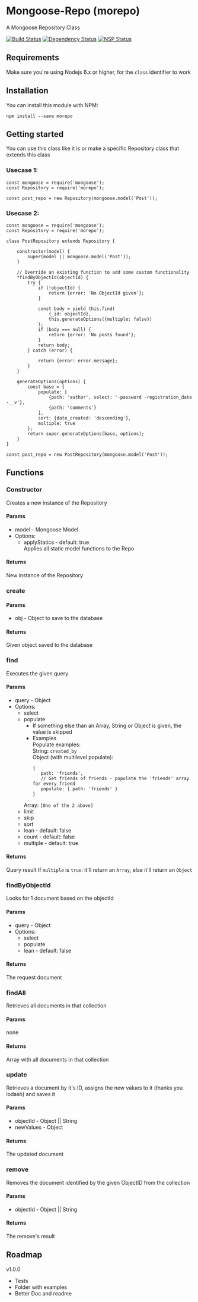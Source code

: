 # Mongoose-Repo (morepo)
A Mongoose Repository Class

[![Build Status](https://travis-ci.org/Geexteam/mongoose-repo.svg?branch=master)](https://travis-ci.org/Geexteam/mongoose-repo)
[![Dependency Status](https://gemnasium.com/badges/github.com/Geexteam/mongoose-repo.svg)](https://gemnasium.com/github.com/Geexteam/mongoose-repo)
[![NSP Status](https://nodesecurity.io/orgs/geex-team/projects/124c6964-bd3c-4b82-ae9b-633df613c8bb/badge)](https://nodesecurity.io/orgs/geex-team/projects/124c6964-bd3c-4b82-ae9b-633df613c8bb)


## Requirements ##
Make sure you're using Nodejs 6.x or higher, for the `class` identifier to work


## Installation ##

You can install this module with NPM:

    npm install --save morepo

## Getting started ##
You can use this class like it is or make a specific Repository class that extends this class

### Usecase 1: ###
```ES6
const mongoose = require('mongoose');
const Repository = require('morepo');

const post_repo = new Repository(mongoose.model('Post'));
```

### Usecase 2: ###
```ES6
const mongoose = require('mongoose');
const Repository = require('morepo');

class PostRepository extends Repository {

    constructor(model) {
        super(model || mongoose.model('Post'));
    }
    
    // Override an existing function to add some custom functionality
    *findByObjectId(objectId) {
        try {
            if (!objectId) {
                return {error: 'No ObjectId given'};
            }
    
            const body = yield this.find(
                {_id: objectId},
                this.generateOptions({multiple: false})
            );
            if (body === null) {
                return {error: 'No posts found'};
            }
            return body;
        } catch (error) {
    
            return {error: error.message};
        }
    }
    
    generateOptions(options) {
        const base = {
            populate: [
                {path: 'author', select: '-password -registration_date -__v'},
                {path: 'comments'}
            ],
            sort: {date_created: 'descending'},
            multiple: true
        };
        return super.generateOptions(base, options);
    }
}

const post_repo = new PostRepository(mongoose.model('Post'));
```

## Functions ##
### Constructor ###
Creates a new instance of the Repository

#### Params ####
- model - Mongoose Model
- Options:
  - applyStatics - default: true  
    Applies all static model functions to the Repo
    
#### Returns ####
New instance of the Repository

### create ###
#### Params ####
- obj - Object to save to the database

#### Returns ####
Given object saved to the database

### find ###
Executes the given query

#### Params ####
- query - Object
- Options:
  - select
  - populate
    - If something else than an Array, String or Object is given, the value is skipped
    - Examples  
     Populate examples:  
     String: `created_by`  
     Object (with multilevel populate):  
         ```JS
         {
            path: 'friends',
            // Get friends of friends - populate the 'friends' array for every friend
            populate: { path: 'friends' }
         }
         ```
     Array: `[One of the 2 above]`
  - limit
  - skip
  - sort
  - lean - default: false
  - count - default: false
  - multiple - default: true  

#### Returns ####
Query result
If `multiple` is `true`: it'll return an `Array`, else it'll return an `Object`

### findByObjectId ###
Looks for 1 document based on the objectId

#### Params ####
- query - Object
- Options:
  - select
  - populate
  - lean - default: false  

#### Returns ####
The request document

### findAll ###
Retrieves all documents in that collection

#### Params ####
none

#### Returns ####
Array with all documents in that collection

### update ###
Retrieves a document by it's ID, assigns the new values to it (thanks you lodash) and saves it

#### Params ####
- objectId - Object || String
- newValues - Object

#### Returns ####
The updated document

### remove ###
Removes the document identified by the given ObjectID from the collection

#### Params ####
- objectId - Object || String

#### Returns ####
The remove's result



## Roadmap ##

v1.0.0
- Tests
- Folder with examples
- Better Doc and readme
